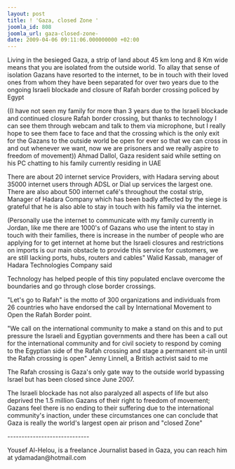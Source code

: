 ```yaml
---
layout: post
title: ! 'Gaza, closed Zone '
joomla_id: 808
joomla_url: gaza-closed-zone-
date: 2009-04-06 09:11:06.000000000 +02:00
---
```

<p>Living in the besieged Gaza, a strip of land about 45 km long and 8 Km wide means that you are isolated from the outside world. To allay that sense of isolation Gazans have resorted to the internet, to be in touch with their loved ones from whom they have been separated for over two years due to the ongoing Israeli blockade and closure of Rafah border crossing policed by Egypt</p>

<p>((I have not seen my family for more than 3 years due to the Israeli blockade and continued closure Rafah border crossing, but thanks to technology I can see them through webcam and talk to them via microphone, but I really hope to see them face to face and that the crossing which is the only exit for the Gazans to the outside world be open for ever so that we can cross in and out whenever we want, now we are prisoners and we really aspire to freedom of movement)) Ahmad Dallol, Gaza resident said while setting on his PC chatting to his family currently residing in UAE</p>
<p>There are about 20 internet service Providers, with Hadara serving about 35000 internet users through ADSL or Dial up services the largest one. There are also about 500 internet café's throughout the costal strip, Manager of Hadara Company which has been badly affected by the siege is grateful that he is also able to stay in touch with his family via the internet.</p>
<p>(Personally use the internet to communicate with my family currently in Jordan, like me there are 1000's of Gazans who use the intent to stay in touch with their families, there is increase in the number of people who are applying for to get internet at home but the Israeli closures and restrictions on imports is our main obstacle to provide this service for customers, we are still lacking ports, hubs, routers and cables" Walid Kassab, manager of Hadara Technologies Company said</p>
<p>Technology has helped people of this tiny populated enclave overcome the boundaries and go through close border crossings.</p>
<p>"Let's go to Rafah" is the motto of 300 organizations and individuals from 26 countries who have endorsed the call by International Movement to Open the Rafah Border point.</p>
<p>"We call on the international community to make a stand on this and to put pressure the Israeli and Egyptian governments and there has been a call out for the international community and for civil society to respond by coming to the Egyptian side of the Rafah crossing and stage a permanent sit-in until the Rafah crossing is open" Jenny Linnell, a British activist said to me</p>
<p>The Rafah crossing is Gaza's only gate way to the outside world bypassing Israel but has been closed since June 2007.</p>
<p>The Israeli blockade has not also paralyzed all aspects of life but also deprived the 1.5 million Gazans of their right to freedom of movement; Gazans feel there is no ending to their suffering due to the international community's inaction, under these circumstances one can conclude that Gaza is really the world's largest open air prison and "closed Zone"</p>
<p>-----------------------------</p>
<p>Yousef Al-Helou, is a freelance Journalist based in Gaza, you can reach him at ydamadan@hotmail.com</p>
<p> </p>
